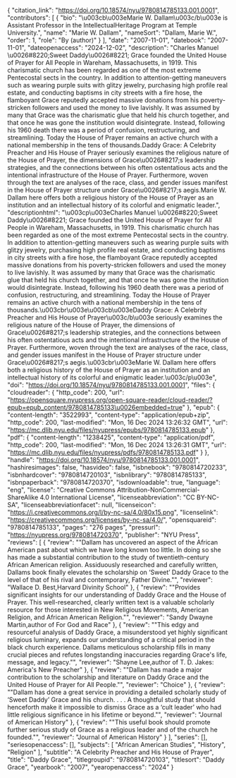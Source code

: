 {
   "citation_link": "https://doi.org/10.18574/nyu/9780814785133.001.0001",
   "contributors": [
     {
       "bio": "\u003cb\u003eMarie W. Dallam\u003c/b\u003e is Assistant Professor in the IntellectualHeritage Program at Temple University.",
       "name": "Marie W. Dallam",
       "nameSort": "Dallam, Marie W.",
       "order": 1,
       "role": "By (author)"
     }
   ],
   "date": "2007-11-01",
   "datebook": "2007-11-01",
   "dateopenaccess": "2024-12-02",
   "description": "Charles Manuel \u0026#8220;Sweet Daddy\u0026#8221; Grace founded the United House of Prayer for All People in Wareham, Massachusetts, in 1919. This charismatic church has been regarded as one of the most extreme Pentecostal sects in the country. In addition to attention-getting maneuvers such as wearing purple suits with glitzy jewelry, purchasing high profile real estate, and conducting baptisms in city streets with a fire hose, the flamboyant Grace reputedly accepted massive donations from his poverty-stricken followers and used the money to live lavishly. It was assumed by many that Grace was the charismatic glue that held his church together, and that once he was gone the institution would disintegrate. Instead, following his 1960 death there was a period of confusion, restructuring, and streamlining. Today the House of Prayer remains an active church with a national membership in the tens of thousands.Daddy Grace: A Celebrity Preacher and His House of Prayer seriously examines the religious nature of the House of Prayer, the dimensions of Grace\u0026#8217;s leadership strategies, and the connections between his often ostentatious acts and the intentional infrastructure of the House of Prayer. Furthermore, woven through the text are analyses of the race, class, and gender issues manifest in the House of Prayer structure under Grace\u0026#8217;s aegis.Marie W. Dallam here offers both a religious history of the House of Prayer as an institution and an intellectual history of its colorful and enigmatic leader.",
   "descriptionhtml": "\u003cp\u003eCharles Manuel \u0026#8220;Sweet Daddy\u0026#8221; Grace founded the United House of Prayer for All People in Wareham, Massachusetts, in 1919. This charismatic church has been regarded as one of the most extreme Pentecostal sects in the country. In addition to attention-getting maneuvers such as wearing purple suits with glitzy jewelry, purchasing high profile real estate, and conducting baptisms in city streets with a fire hose, the flamboyant Grace reputedly accepted massive donations from his poverty-stricken followers and used the money to live lavishly. It was assumed by many that Grace was the charismatic glue that held his church together, and that once he was gone the institution would disintegrate. Instead, following his 1960 death there was a period of confusion, restructuring, and streamlining. Today the House of Prayer remains an active church with a national membership in the tens of thousands.\u003cbr\u003e\u003cb\u003eDaddy Grace: A Celebrity Preacher and His House of Prayer\u003c/b\u003e seriously examines the religious nature of the House of Prayer, the dimensions of Grace\u0026#8217;s leadership strategies, and the connections between his often ostentatious acts and the intentional infrastructure of the House of Prayer. Furthermore, woven through the text are analyses of the race, class, and gender issues manifest in the House of Prayer structure under Grace\u0026#8217;s aegis.\u003cbr\u003eMarie W. Dallam here offers both a religious history of the House of Prayer as an institution and an intellectual history of its colorful and enigmatic leader.\u003c/p\u003e",
   "doi": "https://doi.org/10.18574/nyu/9780814785133.001.0001",
   "files": {
     "cloudreader": {
       "http_code": 200,
       "url": "https://opensquare.nyupress.org/open-square-reader/cloud-reader/?epub=epub_content/9780814785133\u0026embedded=true"
     },
     "epub": {
       "content-length": "3522993",
       "content-type": "application/epub+zip",
       "http_code": 200,
       "last-modified": "Mon, 16 Dec 2024 13:26:32 GMT",
       "url": "https://mc.dlib.nyu.edu/files/nyupress/epubs/9780814785133.epub"
     },
     "pdf": {
       "content-length": "1238425",
       "content-type": "application/pdf",
       "http_code": 200,
       "last-modified": "Mon, 16 Dec 2024 13:26:31 GMT",
       "url": "https://mc.dlib.nyu.edu/files/nyupress/pdfs/9780814785133.pdf"
     }
   },
   "handle": "https://doi.org/10.18574/nyu/9780814785133.001.0001",
   "hashiresimages": false,
   "hasvideo": false,
   "isbnebook": "9780814720233",
   "isbnhardcover": "9780814720103",
   "isbnlibrary": "9780814785133",
   "isbnpaperback": "9780814720370",
   "isdownloadable": true,
   "language": "eng",
   "license": "Creative Commons Attribution-NonCommercial-ShareAlike 4.0 International License",
   "licenseabbreviation": "CC BY-NC-SA",
   "licenseabbreviationfacet": null,
   "licenseicon": "https://i.creativecommons.org/l/by-nc-sa/4.0/80x15.png",
   "licenselink": "https://creativecommons.org/licenses/by-nc-sa/4.0/",
   "opensquareid": "9780814785133",
   "pages": "276 pages",
   "pressurl": "https://nyupress.org/9780814720370",
   "publisher": "NYU Press",
   "reviews": [
     {
       "review": "\"Dallam has uncovered an aspect of the African American past about which we have long known too little. In doing so she has made a substantial contribution to the study of twentieth-century African American religion. Assiduously researched and carefully written, Dallams book finally elevates the scholarship on ‘Sweet’ Daddy Grace to the level of that of his rival and contemporary, Father Divine.\"",
       "reviewer": "Wallace D. Best,Harvard Divinity School"
     },
     {
       "review": "\"Provides significant insights for our understanding of Daddy Grace and the House of Prayer. This well-researched, clearly written text is a valuable scholarly resource for those interested in New Religious Movements, American Religion, and African American Religion.\"",
       "reviewer": "Sandy Dwayne Martin,author of For God and Race"
     },
     {
       "review": "\"This edgy and resourceful analysis of Daddy Grace, a misunderstood yet highly significant religious luminary, expands our understanding of a critical period in the black church experience. Dallams meticulous scholarship fills in many crucial pieces and refutes longstanding inaccuracies regarding Grace's life, message, and legacy.\"",
       "reviewer": "Shayne Lee,author of T. D. Jakes: America's New Preacher"
     },
     {
       "review": "\"Dallam has made a major contribution to the scholarship and literature on Daddy Grace and the United House of Prayer for All People.\"",
       "reviewer": "Choice"
     },
     {
       "review": "\"Dallam has done a great service in providing a detailed scholarly study of ‘Sweet Daddy’ Grace and his church. . . . A thoughtful study that should henceforth make it impossible to dismiss Grace as a ‘cult leader’ who had little religious significance in his lifetime or beyond.\"",
       "reviewer": "Journal of American History"
     },
     {
       "review": "\"This useful book should promote further serious study of Grace as a religious leader and of the church he founded.\"",
       "reviewer": "Journal of American History"
     }
   ],
   "series": [],
   "seriesopenaccess": [],
   "subjects": [
     "African American Studies",
     "History",
     "Religion"
   ],
   "subtitle": "A Celebrity Preacher and His House of Prayer",
   "title": "Daddy Grace",
   "titlegroupid": "9780814720103",
   "titlesort": "Daddy Grace",
   "yearbook": "2007",
   "yearopenaccess": "2024"
 }
